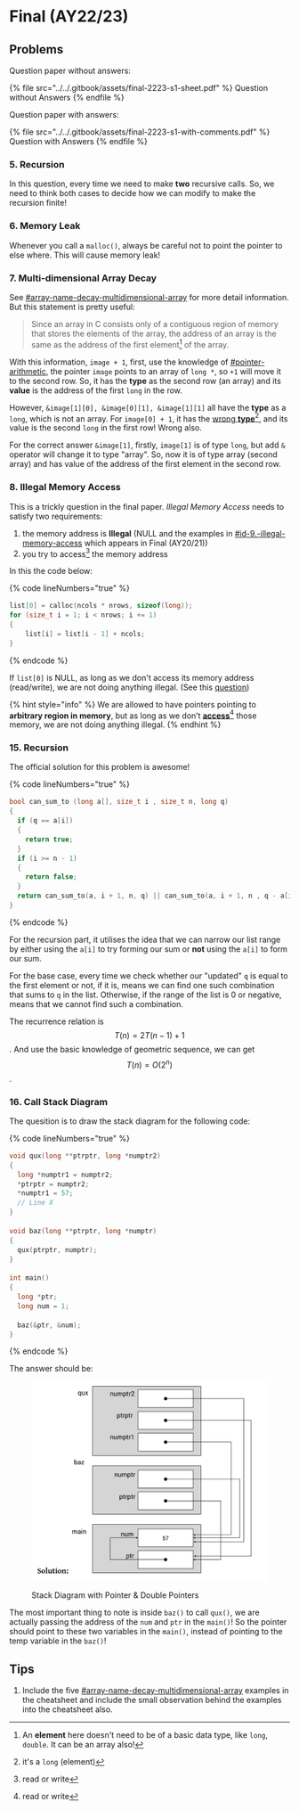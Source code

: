 # Final (AY22/23)

## Problems

Question paper without answers:

{% file src="../../.gitbook/assets/final-2223-s1-sheet.pdf" %}
Question without Answers
{% endfile %}

Question paper with answers:

{% file src="../../.gitbook/assets/final-2223-s1-with-comments.pdf" %}
Question with Answers
{% endfile %}

### 5. Recursion

In this question, every time we need to make **two** recursive calls. So, we need to think both cases to decide how we can modify to make the recursion finite!

### 6. Memory Leak

Whenever you call a `malloc()`, always be careful not to point the pointer to else where. This will cause memory leak!

### 7. Multi-dimensional Array Decay

See [#array-name-decay-multidimensional-array](../../lec-tut-lab-exes/lecture/lec-08-multi-d-array-efficiency/#array-name-decay-multidimensional-array "mention") for more detail information. But this statement is pretty useful:

> Since an array in C consists only of a contiguous region of memory that stores the elements of the array, the address of an array is the same as the address of the first element[^1] of the array.

With this information, `image + 1`, first, use the knowledge of [#pointer-arithmetic](../../lec-tut-lab-exes/lecture/lec-07-pointers-memory-management/#pointer-arithmetic "mention"), the pointer `image` points to an array of `long *`, so `+1` will move it to the second row. So, it has the **type** as the second row (an array) and its **value** is the address of the first `long` in the row.

However, `&image[1][0], &image[0][1], &image[1][1]` all have the **type** as a `long`, which is not an array. For `image[0] + 1`, it has the [wrong **type**](#user-content-fn-2)[^2], and its value is the second `long` in the first row! Wrong also.

For the correct answer `&image[1]`, firstly, `image[1]` is of type `long`, but add `&` operator will change it to type "array". So, now it is of type array (second array) and has value of the address of the first element in the second row.

### 8. Illegal Memory Access

This is a trickly question in the final paper. _Illegal Memory Access_ needs to satisfy two requirements:

1. the memory address is **Illegal** (NULL and the examples in [#id-9.-illegal-memory-access](final-ay20-21.md#id-9.-illegal-memory-access "mention") which appears in Final (AY20/21))
2. you try to access[^3] the memory address

In this the code below:

{% code lineNumbers="true" %}
```c
list[0] = calloc(ncols * nrows, sizeof(long));
for (size_t i = 1; i < nrows; i += 1)
{
    list[i] = list[i - 1] + ncols;
}
```
{% endcode %}

If `list[0]` is NULL, as long as we don't access its memory address (read/write), we are not doing anything illegal. (See this [question](https://piazza.com/class/lz3qhq0epwf53k/post/389))

{% hint style="info" %}
We are allowed to have pointers pointing to **arbitrary region in memory**, but as long as we don’t [**access**](#user-content-fn-4)[^4] those memory, we are not doing anything illegal.
{% endhint %}

### 15. Recursion

The official solution for this problem is awesome!

{% code lineNumbers="true" %}
```c
bool can_sum_to (long a[], size_t i , size_t n, long q)
{
  if (q == a[i])
  {
    return true;
  }
  if (i >= n - 1)
  {
    return false;
  }
  return can_sum_to(a, i + 1, n, q) || can_sum_to(a, i + 1, n , q - a[i])
}

```
{% endcode %}

For the recursion part, it utilises the idea that we can narrow our list range by either using the `a[i]` to try forming our sum or **not** using the `a[i]` to form our sum.

For the base case, every time we check whether our "updated" `q` is equal to the first element or not, if it is, means we can find one such combination that sums to `q` in the list. Otherwise, if the range of the list is 0 or negative, means that we cannot find such a combination.

The recurrence relation is $$T(n)=2T(n-1)+1$$. And use the basic knowledge of geometric sequence, we can get $$T(n)=O(2^n)$$.

### 16. Call Stack Diagram

The quesition is to draw the stack diagram for the following code:

{% code lineNumbers="true" %}
```c
void qux(long **ptrptr, long *numptr2)
{
  long *numptr1 = numptr2;
  *ptrptr = numptr2;
  *numptr1 = 57;
  // Line X
}

void baz(long **ptrptr, long *numptr)
{
  qux(ptrptr, numptr);
}

int main()
{
  long *ptr;
  long num = 1;

  baz(&ptr, &num);
}

```
{% endcode %}

The answer should be:

<figure><img src="../../.gitbook/assets/Final-2223-Q15.png" alt="" width="563"><figcaption><p>Stack Diagram with Pointer &#x26; Double Pointers</p></figcaption></figure>

The most important thing to note is inside `baz()` to call `qux()`, we are actually passing the address of the `num` and `ptr` in the `main()`! So the pointer should point to these two variables in the `main()`, instead of pointing to the temp variable in the `baz()`!

## Tips

1. Include the five [#array-name-decay-multidimensional-array](../../lec-tut-lab-exes/lecture/lec-08-multi-d-array-efficiency/#array-name-decay-multidimensional-array "mention") examples in the cheatsheet and include the small observation behind the examples into the cheatsheet also.

[^1]: An **element** here doesn't need to be of a basic data type, like `long`, `double`. It can be an array also!

[^2]: it's a `long` (element)

[^3]: read or write

[^4]: read or write
